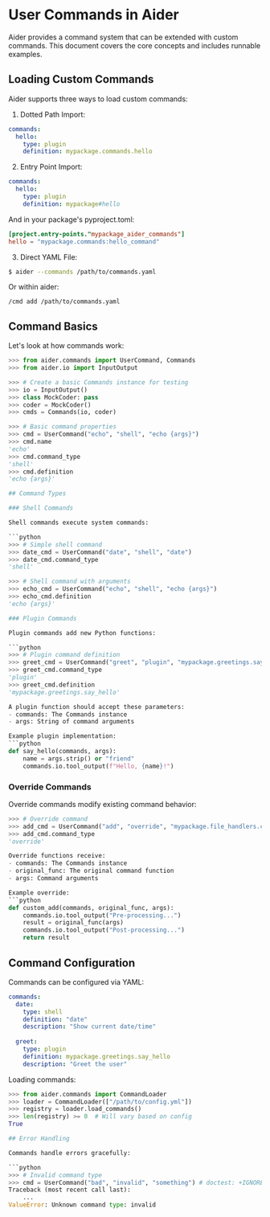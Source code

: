 # User Commands in Aider

Aider provides a command system that can be extended with custom commands. This document covers the core concepts and includes runnable examples.

## Loading Custom Commands

Aider supports three ways to load custom commands:

1. Dotted Path Import:
```yaml
commands:
  hello:
    type: plugin
    definition: mypackage.commands.hello
```

2. Entry Point Import:
```yaml
commands:
  hello:
    type: plugin 
    definition: mypackage#hello
```
And in your package's pyproject.toml:
```toml
[project.entry-points."mypackage_aider_commands"]
hello = "mypackage.commands:hello_command"
```

3. Direct YAML File:
```bash
$ aider --commands /path/to/commands.yaml
```
Or within aider:
```
/cmd add /path/to/commands.yaml
```

## Command Basics

Let's look at how commands work:

```python
>>> from aider.commands import UserCommand, Commands
>>> from aider.io import InputOutput

>>> # Create a basic Commands instance for testing
>>> io = InputOutput()
>>> class MockCoder: pass
>>> coder = MockCoder()
>>> cmds = Commands(io, coder)

>>> # Basic command properties
>>> cmd = UserCommand("echo", "shell", "echo {args}")
>>> cmd.name
'echo'
>>> cmd.command_type
'shell'
>>> cmd.definition
'echo {args}'

## Command Types

### Shell Commands

Shell commands execute system commands:

```python
>>> # Simple shell command
>>> date_cmd = UserCommand("date", "shell", "date")
>>> date_cmd.command_type
'shell'

>>> # Shell command with arguments
>>> echo_cmd = UserCommand("echo", "shell", "echo {args}")
>>> echo_cmd.definition
'echo {args}'

### Plugin Commands

Plugin commands add new Python functions:

```python
>>> # Plugin command definition
>>> greet_cmd = UserCommand("greet", "plugin", "mypackage.greetings.say_hello")
>>> greet_cmd.command_type
'plugin'
>>> greet_cmd.definition
'mypackage.greetings.say_hello'

A plugin function should accept these parameters:
- commands: The Commands instance
- args: String of command arguments

Example plugin implementation:
```python
def say_hello(commands, args):
    name = args.strip() or "friend"
    commands.io.tool_output(f"Hello, {name}!")
```

### Override Commands

Override commands modify existing command behavior:

```python
>>> # Override command
>>> add_cmd = UserCommand("add", "override", "mypackage.file_handlers.custom_add")
>>> add_cmd.command_type
'override'

Override functions receive:
- commands: The Commands instance
- original_func: The original command function  
- args: Command arguments

Example override:
```python
def custom_add(commands, original_func, args):
    commands.io.tool_output("Pre-processing...")
    result = original_func(args)
    commands.io.tool_output("Post-processing...")
    return result
```

## Command Configuration

Commands can be configured via YAML:

```yaml
commands:
  date:
    type: shell
    definition: "date"
    description: "Show current date/time"
    
  greet:
    type: plugin
    definition: mypackage.greetings.say_hello
    description: "Greet the user"
```

Loading commands:
```python
>>> from aider.commands import CommandLoader
>>> loader = CommandLoader(["/path/to/config.yml"]) 
>>> registry = loader.load_commands()
>>> len(registry) >= 0  # Will vary based on config
True

## Error Handling

Commands handle errors gracefully:

```python
>>> # Invalid command type
>>> cmd = UserCommand("bad", "invalid", "something") # doctest: +IGNORE_EXCEPTION_DETAIL
Traceback (most recent call last):
    ...
ValueError: Unknown command type: invalid
```
